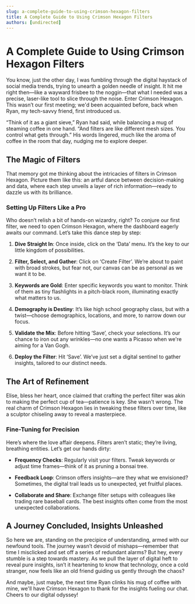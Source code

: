 ```yaml
---
slug: a-complete-guide-to-using-crimson-hexagon-filters
title: A Complete Guide to Using Crimson Hexagon Filters
authors: [undirected]
---
```



# A Complete Guide to Using Crimson Hexagon Filters

You know, just the other day, I was fumbling through the digital haystack of social media trends, trying to unearth a golden needle of insight. It hit me right then—like a wayward frisbee to the noggin—that what I needed was a precise, laser-like tool to slice through the noise. Enter Crimson Hexagon. This wasn’t our first meeting; we'd been acquainted before, back when Ryan, my tech-savvy friend, first introduced us. 

“Think of it as a giant sieve,” Ryan had said, while balancing a mug of steaming coffee in one hand. “And filters are like different mesh sizes. You control what gets through.” His words lingered, much like the aroma of coffee in the room that day, nudging me to explore deeper.

## The Magic of Filters

That memory got me thinking about the intricacies of filters in Crimson Hexagon. Picture them like this: an artful dance between decision-making and data, where each step unveils a layer of rich information—ready to dazzle us with its brilliance.

### Setting Up Filters Like a Pro

Who doesn’t relish a bit of hands-on wizardry, right? To conjure our first filter, we need to open Crimson Hexagon, where the dashboard eagerly awaits our command. Let’s take this dance step by step:

1. **Dive Straight In**: Once inside, click on the ‘Data’ menu. It’s the key to our little kingdom of possibilities.

2. **Filter, Select, and Gather**: Click on ‘Create Filter’. We’re about to paint with broad strokes, but fear not, our canvas can be as personal as we want it to be.

3. **Keywords are Gold**: Enter specific keywords you want to monitor. Think of them as tiny flashlights in a pitch-black room, illuminating exactly what matters to us.

4. **Demography is Destiny**: It’s like high school geography class, but with a twist—choose demographics, locations, and more, to narrow down our focus.

5. **Validate the Mix**: Before hitting ‘Save’, check your selections. It’s our chance to iron out any wrinkles—no one wants a Picasso when we're aiming for a Van Gogh.

6. **Deploy the Filter**: Hit ‘Save’. We’ve just set a digital sentinel to gather insights, tailored to our distinct needs.

## The Art of Refinement

Elise, bless her heart, once claimed that crafting the perfect filter was akin to making the perfect cup of tea—patience is key. She wasn't wrong. The real charm of Crimson Hexagon lies in tweaking these filters over time, like a sculptor chiseling away to reveal a masterpiece.

### Fine-Tuning for Precision

Here’s where the love affair deepens. Filters aren’t static; they’re living, breathing entities. Let’s get our hands dirty:

- **Frequency Checks**: Regularly visit your filters. Tweak keywords or adjust time frames—think of it as pruning a bonsai tree.

- **Feedback Loop**: Crimson offers insights—are they what we envisioned? Sometimes, the digital trail leads us to unexpected, yet fruitful places. 

- **Collaborate and Share**: Exchange filter setups with colleagues like trading rare baseball cards. The best insights often come from the most unexpected collaborations.

## A Journey Concluded, Insights Unleashed

So here we are, standing on the precipice of understanding, armed with our newfound tools. The journey wasn’t devoid of mishaps—remember that time I misclicked and set off a series of redundant alarms? But hey, every stumble is a step towards mastery. As we pull the layer of digital heft to reveal pure insights, isn’t it heartening to know that technology, once a cold stranger, now feels like an old friend guiding us gently through the chaos?

And maybe, just maybe, the next time Ryan clinks his mug of coffee with mine, we'll have Crimson Hexagon to thank for the insights fueling our chat. Cheers to our digital odyssey!

